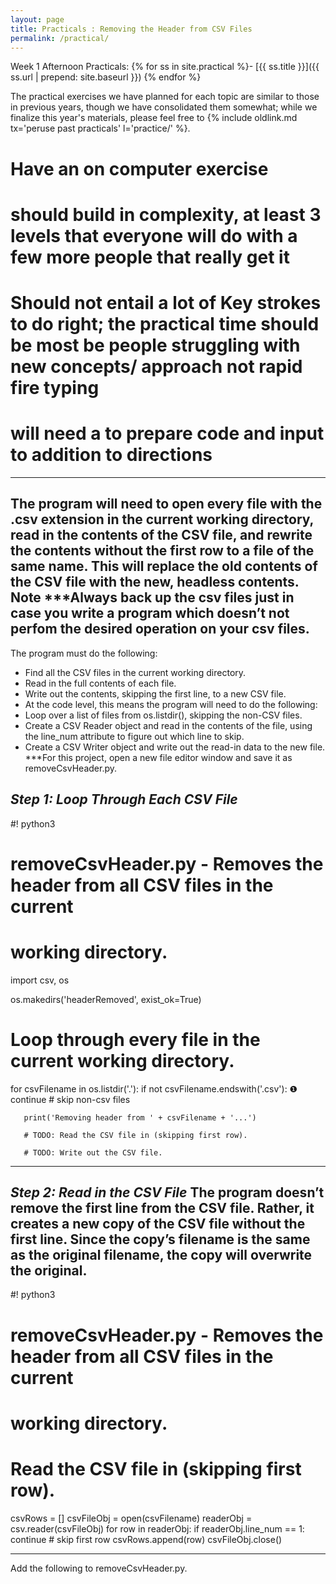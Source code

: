 ```yaml
---
layout: page
title: Practicals : Removing the Header from CSV Files
permalink: /practical/
---
```

Week 1 Afternoon Practicals:
{% for ss in site.practical %}- [{{ ss.title }}]({{ ss.url | prepend: site.baseurl }})
{% endfor %}

The practical exercises we have planned for each topic are similar to those in previous years, though we have consolidated them somewhat; while we finalize this year's materials, please feel free to {% include oldlink.md tx='peruse past practicals' l='practice/' %}.
# Have an on computer exercise
# should build in complexity, at least 3 levels that everyone will do with a few more people that really get it
# Should not entail a lot of Key strokes to do right; the practical time should be most be people struggling with new concepts/ approach not rapid fire typing
# will need a  to prepare code and input to addition to directions
---
The program will need to open every file with the .csv extension in the current working directory, read in the contents of the CSV file, and rewrite the contents without the first row to a file of the same name. This will replace the old contents of the CSV file with the new, headless contents.
Note ***Always back up the csv files just in case you write a program which doesn’t not perfom the desired operation on your csv files.  
---

The program must do the following:
*	Find all the CSV files in the current working directory.
*	Read in the full contents of each file.
*	Write out the contents, skipping the first line, to a new CSV file.
*	At the code level, this means the program will need to do the following:
*	Loop over a list of files from os.listdir(), skipping the non-CSV files.
*	Create a CSV Reader object and read in the contents of the file, using the line_num attribute to figure out which line to skip.
*	Create a CSV Writer object and write out the read-in data to the new file.
***For this project, open a new file editor window and save it as removeCsvHeader.py.  

***Step 1: Loop Through Each CSV File***
---
#! python3
   # removeCsvHeader.py - Removes the header from all CSV files in the current
   # working directory.

   import csv, os

   os.makedirs('headerRemoved', exist_ok=True)

   # Loop through every file in the current working directory.
   for csvFilename in os.listdir('.'):
       if not csvFilename.endswith('.csv'):
❶         continue    # skip non-csv files

       print('Removing header from ' + csvFilename + '...')

       # TODO: Read the CSV file in (skipping first row).

       # TODO: Write out the CSV file.
---

*Step 2: Read in the CSV File*
The program doesn’t remove the first line from the CSV file. Rather, it creates 
a new copy of the CSV file without the first line. Since the copy’s filename is 
the same as the original filename, the copy will overwrite the original.  
---
#! python3
# removeCsvHeader.py - Removes the header from all CSV files in the current
# working directory.


# Read the CSV file in (skipping first row).  

csvRows = []
csvFileObj = open(csvFilename)
readerObj = csv.reader(csvFileObj)
for row in readerObj:
    if readerObj.line_num == 1:
        continue    # skip first row
    csvRows.append(row)
csvFileObj.close()

---
Add the following to removeCsvHeader.py.